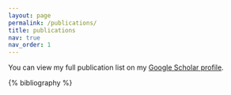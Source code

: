 ```yaml
---
layout: page
permalink: /publications/
title: publications
nav: true
nav_order: 1
---
```


<!-- _pages/publications.md -->
<div class="publications">

<p>You can view my full publication list on my <a href="https://scholar.google.com/citations?user=lVeDF_UAAAAJ&hl=en" target="_blank">Google Scholar profile</a>.</p>

{% bibliography %}

</div>
